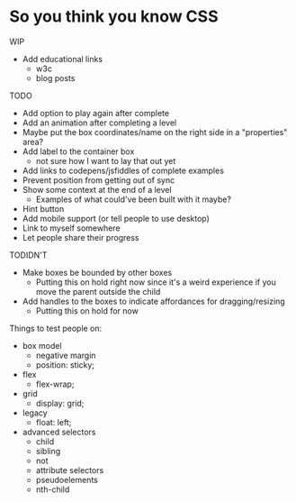 # So you think you know CSS

WIP

- Add educational links
  - w3c
  - blog posts

TODO

- Add option to play again after complete
- Add an animation after completing a level
- Maybe put the box coordinates/name on the right side in a "properties" area?
- Add label to the container box
  - not sure how I want to lay that out yet
- Add links to codepens/jsfiddles of complete examples
- Prevent position from getting out of sync
- Show some context at the end of a level
  - Examples of what could've been built with it maybe?
- Hint button
- Add mobile support (or tell people to use desktop)
- Link to myself somewhere
- Let people share their progress

TODIDN'T

- Make boxes be bounded by other boxes
  - Putting this on hold right now since it's a weird experience if you move the parent outside the child
- Add handles to the boxes to indicate affordances for dragging/resizing
  - Putting this on hold for now

Things to test people on:

- box model
  - negative margin
  - position: sticky;
- flex
  - flex-wrap;
- grid
  - display: grid;
- legacy
  - float: left;
- advanced selectors
  - child
  - sibling
  - not
  - attribute selectors
  - pseudoelements
  - nth-child
